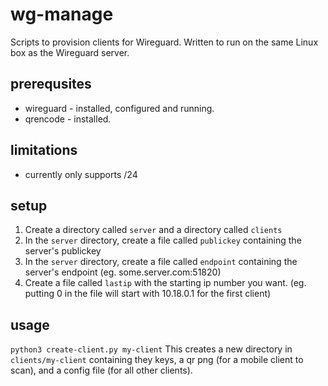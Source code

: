 # wg-manage
Scripts to provision clients for Wireguard. Written to run on the same Linux box as the Wireguard server.

## prerequsites
 * wireguard - installed, configured and running.
 * qrencode - installed.

## limitations
 * currently only supports /24

## setup
1. Create a directory called `server` and a directory called `clients`
2. In the `server` directory, create a file called `publickey` containing the server's publickey
3. In the `server` directory, create a file called `endpoint` containing the server's endpoint (eg. some.server.com:51820)
4. Create a file called `lastip` with the starting ip number you want. (eg. putting 0 in the file will start with 10.18.0.1 for the first client)

## usage
`python3 create-client.py my-client`
This creates a new directory in `clients/my-client` containing they keys, a qr png (for a mobile client to scan), and a config file (for all other clients).